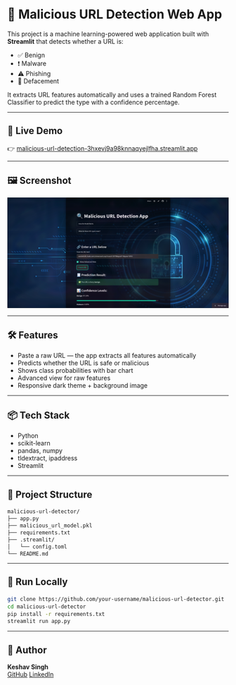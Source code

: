 # 🔐 Malicious URL Detection Web App

This project is a machine learning-powered web application built with **Streamlit** that detects whether a URL is:

- ✅ Benign  
- ❗ Malware  
- ⚠️ Phishing  
- 🚫 Defacement

It extracts URL features automatically and uses a trained Random Forest Classifier to predict the type with a confidence percentage.

---

## 🚀 Live Demo

👉 [malicious-url-detection-3hxevj9a98knnaqyejlfha.streamlit.app](https://malicious-url-detection-3hxevj9a98knnaqyejlfha.streamlit.app/)

---

## 🖼 Screenshot

![App Screenshot](assets/app_screenshot.png)


---

## 🛠 Features

- Paste a raw URL — the app extracts all features automatically
- Predicts whether the URL is safe or malicious
- Shows class probabilities with bar chart
- Advanced view for raw features
- Responsive dark theme + background image

---

## 📦 Tech Stack

- Python
- scikit-learn
- pandas, numpy
- tldextract, ipaddress
- Streamlit

---

## 📂 Project Structure

```
malicious-url-detector/
├── app.py
├── malicious_url_model.pkl
├── requirements.txt
├── .streamlit/
│   └── config.toml
└── README.md
```

---

## 🧪 Run Locally

```bash
git clone https://github.com/your-username/malicious-url-detector.git
cd malicious-url-detector
pip install -r requirements.txt
streamlit run app.py
```

---

## 👤 Author

**Keshav Singh**  
[GitHub](https://github.com/Kesin2540/)
[LinkedIn](https://linkedin.com/in/keshav-singh-1955b2317)

